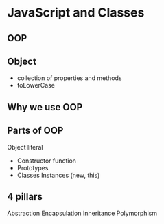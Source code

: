 # JavaScript and Classes

## OOP

## Object
- collection of properties and methods
- toLowerCase

## Why we use OOP

## Parts of OOP
Object literal

- Constructor function
- Prototypes
- Classes
Instances (new, this)

## 4 pillars
Abstraction
Encapsulation
Inheritance
Polymorphism
